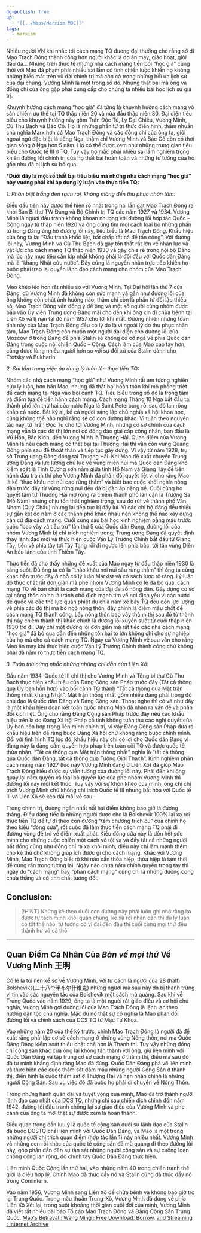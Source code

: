 ```yaml
---
dg-publish: true
up:
  - "[[../Maps/Marxism MOC]]"
tags:
  - marxism
---
```

Nhiều người VN khi nhắc tới cách mạng TQ đương đại thường cho rằng sở dĩ Mao Trạch Đông thành công hơn người khác là do ăn may, giảo hoạt, giỏi đấu đá… Nhưng trên thực tế những nhà cách mạng tiền bối “học giả” cùng thời với Mao đã phạm phải nhiều sai lầm có tính chiến lược khiến họ không những biến mất trên vũ đài chính trị mà còn cả trong những hồi ức lịch sử của đại chúng. Vương Minh là một trong số đó. Những thất bại mà ông và đồng chí của ông gặp phải cung cấp cho chúng ta nhiều bài học lịch sử giá trị.

Khuynh hướng cách mạng “học giả” đã từng là khuynh hướng cách mạng vô sản chiếm ưu thế tại TQ thập niên 20 và nửa đầu thập niên 30. Đại diện tiêu biểu cho khuynh hướng này gồm Trần Độc Tú, Lý Đại Chiêu, Vương Minh, Cù Thu Bạch và Bác Cổ. Họ là những phần tử trí thức điển hình, thấm nhuần chủ nghĩa Marx hơn cả Mao Trạch Đông và các đồng chí của ông ta, giỏi ngoại ngữ đặc biệt là tiếng Nga, thậm chí Vương Minh và Bác Cổ còn có thời gian sống ở Nga hơn 5 năm. Họ có thể được xem như những trung gian tiêu biểu cho Quốc tế III ở TQ. Tuy vậy họ mắc phải nhiều sai lầm nghiêm trọng khiến đường lối chính trị của họ thất bại hoàn toàn và những tư tưởng của họ gần như đã bị lịch sử bỏ qua.

***Dưới đây là một số thất bại tiêu biểu mà những nhà cách mạng “học giả” này vướng phải khi áp dụng lý luận vào thực tiễn TQ:**

*1. Phân biệt trắng đen rạch ròi, không màng đến thu phục nhân tâm:*

Điều đầu tiên này được thể hiện rõ nhất trong hai lần gạt Mao Trạch Đông ra khỏi Ban Bí thư TW Đảng và Bộ Chính trị TQ các năm 1927 và 1934. Vương Minh là người đấu tranh không khoan nhượng với đường lối hợp tác Quốc – Cộng ngay từ thập niên 1920 và ông cũng tìm mọi cách loại bỏ những phần tử trong Đảng ủng hộ đường lối này, tiêu biểu là Mao Trạch Đông. Khẩu hiệu của ông ta là: “Đấu tranh khốc liệt, bất chấp tất cả để tấn công”. Với đường lối này, Vương Minh và Cù Thu Bạch đã gây tổn thất rất lớn về nhân lực và vật lực cho cách mạng TQ thập niên 1930 và gây chia rẽ trong nội bộ Đảng mà lúc này mục tiêu cần kíp nhất không phải là đối đầu với Quốc dân Đảng mà là “kháng Nhật cứu nước”. Đây cũng là nguyên nhân trực tiếp khiến họ buộc phải trao lại quyền lãnh đạo cách mạng cho nhóm của Mao Trạch Đông.

Mao khéo léo hơn rất nhiều so với Vương Minh. Tại Đại hội lần thứ 7 của Đảng, dù Vương Minh đã không còn sức mạnh và gần như đường lối của ông không còn chút ảnh hưởng nào, thậm chí còn là phần tử đối lập thiểu số, Mao Trạch Đông vẫn đồng ý để ông và một số người cùng nhóm được bầu vào Ủy viên Trung ương Đảng mãi cho đến khi ông xin đi chữa bệnh tại Liên Xô và tị nạn tại đó năm 1957 cho tới khi mất. Đương nhiên những toan tính này của Mao Trạch Đông đều có lý do là vì ngoài lý do thu phục nhân tâm, Mao Trạch Đông còn muốn một người đại diện cho đường lối của Moscow ở trong Đảng để phía Stalin sẽ không có cớ ngả về phía Quốc dân Đảng trong cuộc nội chiến Quốc – Cộng. Cách làm của Mao cao tay hơn, cũng được lòng nhiều người hơn so với sự đối xử của Stalin dành cho Trotsky và Bukharin.

*2. Sai lầm trong việc áp dụng lý luận lên thực tiễn TQ:*

Nhóm các nhà cách mạng “học giả” như Vương Minh rất am tường nghiên cứu lý luận, hơn hẳn Mao, nhưng đã thất bại hoàn toàn khi mô phỏng triệt để cách mạng tại Nga vào bối cảnh TQ. Tiêu biểu trong số đó là trọng tâm và điểm tựa để tiến hành cách mạng. Cách mạng Tháng 10 Nga bắt đầu tại thành phố lớn thứ hai của nước Nga là Saint Peterburg rồi sau đó lan rộng khắp cả nước. Bất kỳ ai, kể cả người sáng lập chủ nghĩa xã hội khoa học, cũng không thể nào nghĩ rằng sẽ có con đường khác. Vì tuân theo nguyên tắc này, từ Trần Độc Tú cho tới Vương Minh, những cơ sở chính của cách mạng vẫn là các đô thị lớn nơi có đông đảo giai cấp công nhân, ban đầu là Vũ Hán, Bắc Kinh, đến Vương Minh là Thượng Hải. Quan điểm của Vương Minh là nếu cách mạng có thất bại tại Thượng Hải thì vẫn còn vùng Quảng Đông phía sau để thoát thân và tiếp tục gây dựng. Vì vậy từ năm 1928, trụ sở Trung ương Đảng đóng tại Thượng Hải. Khi Mao đề xuất chuyển Trung ương Đảng và lực lượng chủ lực về vùng miền núi mà Quốc dân Đảng khó kiểm soát là Tỉnh Cương sơn nằm giữa tỉnh Hồ Nam và Giang Tây để tiến hành đấu tranh thì phe Vương Minh đã phản đối quyết liệt vì cho rằng Mao là kẻ “thảo khấu nơi núi cao rừng thẳm” và biết bao cuộc khởi nghĩa nông dân trước đây từ vùng rừng núi đều đã bị đàn áp nặng nề. Cuối cùng họ quyết tâm từ Thượng Hải mở rộng ra chiếm thành phố lân cận là Trường Sa (Hồ Nam) nhưng chịu tổn thất nghiêm trọng, sau đó rút về thành phố Vân Nham (Quý Châu) nhưng lại tiếp tục bị đẩy lùi. Vì các chi bộ đảng đều thiếu sự gắn kết do nằm ở các thành phố khác nhau nên không thể nào xây dựng căn cứ địa cách mạng. Cuối cùng sau bài học kinh nghiệm bằng máu trước cuộc “bao vây và tiễu trừ” lần thứ 5 của Quốc dân Đảng, đường lối của nhóm Vương Minh bị chỉ trích nghiêm trọng, Trung ương Đảng đã quyết định thay lãnh đạo mới và thực hiện cuộc Vạn Lý Trường Chinh bắt đầu từ Giang Tây, tiến về phía tây tới Tây Tạng rồi đi ngược lên phía bắc, tới tận vùng Diên An hẻo lánh của tỉnh Thiểm Tây.

Thực tiễn đã cho thấy những đề xuất của Mao ngay từ đầu thập niên 1930 là sáng suốt. Dù ông ta có là “thảo khấu nơi núi sâu rừng thẳm” thì ông ta cũng khác hẳn trước đây ở chỗ có lý luận Marxist và có sách lược rõ ràng. Lý luận đó thực chất rất đơn giản mà phe nhóm Vương Minh có lẽ đã bỏ qua: cách mạng TQ về bản chất là cách mạng của đại đa số nông dân. Gây dựng cơ sở tại nông thôn chính là tránh chỗ địch mạnh tìm về nơi địch yếu vì các nước đế quốc và các thế lực quân phiệt dù chia năm xẻ bảy TQ đều dồn lực lượng về phía các đô thị mà bỏ ngõ nông thôn, đây chính là điểm mấu chốt để cách mạng TQ thành công. Lấy nông thôn bao vây thành thị sau đó từ thành thị này chiếm thành thị khác chính là đường lối xuyên suốt từ cuối thập niên 1930 trở đi.
Đây chỉ một đường lối đơn giản mà rất tiếc các nhà cách mạng “học giả” đã bỏ qua dẫn đến những tổn hại to lớn không chỉ cho sự nghiệp của họ mà cho cả cách mạng TQ. Ngay cả Vương Minh về sau vẫn cho rằng Mao ăn may khi thực hiện cuộc Vạn Lý Trường Chinh thành công chứ không phải đã nắm rõ thực tiễn cách mạng TQ.

*3. Tuân thủ cứng nhắc những những chỉ dẫn của Liên Xô:*

Đầu năm 1934, Quốc tế III chỉ thị cho Vương Minh và Tổng bí thư Cù Thu Bạch thực hiện khẩu hiệu của Đảng Cộng sản Pháp trước đây (Tất cả thông qua Ủy ban hỗn hợp) vào bối cảnh TQ thành “Tất cả thông qua Mặt trận thống nhất kháng Nhật”. Mặt trận thống nhất gồm nhiều đảng phái trong đó chủ đạo là Quốc dân Đảng và Đảng Cộng sản. Thoạt nghe thì có vẻ như đây là một khẩu hiệu đoàn kết toàn quốc nhưng Mao đã nhận ra vấn đề và phản đối kịch liệt. Ông cho rằng Đảng Cộng sản Pháp trước đây nêu cao khẩu hiệu trên là do Đảng Xã hội Pháp cố tình không tuân thủ các nghị quyết của Ủy ban hỗn hợp trong liên minh chính trị, vì vậy Đảng Cộng sản Pháp đưa ra khẩu hiệu trên để ràng buộc Đảng Xã hội chứ không ràng buộc chính mình. Đối với tình hình TQ lúc đó, khẩu hiệu này chỉ có lợi cho Quốc dân Đảng vì đảng này là đảng cầm quyền hợp pháp trên toàn cõi TQ và được quốc tế thừa nhận. “Tất cả thông qua Mặt trận thống nhất” nghĩa là “tất cả thông qua Quốc dân Đảng, tất cả thông qua Tưởng Giới Thạch”. Kinh nghiệm phản cách mạng năm 1927 (lúc này Vương Minh đang ở Liên Xô) đã giúp Mao Trạch Đông hiểu được sự viễn tưởng của đường lối này. Phải đến khi ông quay lại nắm quyền và loại bỏ quyền lực của phe nhóm Vương Minh thì đường lối này mới kết thúc. Tuy vậy với sự khôn khéo của mình, ông chỉ chỉ trích Vương Minh chứ không chỉ trích Quốc tế III nhưng bất hòa với Quốc tế III và Liên Xô sẽ kéo dài mãi về sau.

Trong chính trị, đường ngắn nhất nối hai điểm không bao giờ là đường thẳng. Điều đáng tiếc là những người được cho là Bolshevik 100% lại xa rời thực tiễn TQ để tự đi theo con đường “tầm chương trích cú” của chính họ theo kiểu “đóng cửa”, rốt cuộc đã làm thực tiễn cách mạng TQ phải đi đường vòng để trở về điểm xuất phát. Kiểu đóng cửa này là dồn hết sức mình cho những cuộc chiến một cách vô tội vạ và đẩy tất cả những người bất đồng cũng như đồng chí ra xa khỏi mình, điều này chỉ làm mạnh thêm cho kẻ thù chứ không giúp ích được gì cho cách mạng. Khác với Vương Minh, Mao Trạch Đông biết rõ khi nào cần thỏa hiệp, thỏa hiệp là tạm thời để cứng rắn trong tương lai. Ngày nào chưa nắm chính quyền trong tay thì ngày đó “cách mạng” hay “phản cách mạng” cũng chỉ là những đường cong chưa thẳng và có tính chất tương đối.

## Conclusion:
>[!HINT] Những kẻ theo đuổi con đường này phải luôn ghi nhớ rằng ko được tự tách mình khỏi quần chúng, kẻ xa rời nhân dân thì dù lý luận có tốt thế nào, tư tưởng có vĩ đại đến đâu thì cuối cùng mọi thứ đều thành hư vô cả thôi

***
## Quan Điểm Cá Nhân Của *Bàn về mọi thứ* Về Vương Minh 王明

Có lẽ là tôi nên kể sơ về Vương Minh, với tư cách là người của 28 (half) Bolsheviks(二十八个半布尔什维克) những người mà sau này đã bị thanh trừng vì tin vào các nguyên tắc của Bolshevik một cách mù quáng. Sau khi về Trung Quốc vào năm 1929, ông ta là một người rất giáo điều và cơ hội chủ nghĩa, Vương Minh gọi đường lối của Mao Trạch Đông là lệch lạc theo hướng dân tộc chủ nghĩa. Mặc dù nó thật sự có nghĩa là Mao phản đối đường lối và chính sách của DCS TQ từ Mạc Tư Khoa.

Vào những năm 20 của thế kỷ trước, chính Mao Trạch Đông là người đã đề xuất rằng phải lập cơ sở cách mạng ở những vùng Nông thôn, nơi mà Quốc Dâng Đảng kiểm soát thiếu chặt chẽ hơn là Thành thị. Tuy vậy những đồng chí cộng sản khác của ông lại không tán thành với ông, giữ liên minh với Quốc Dân Đảng và tập trung cơ sở cách mạng ở thành thị, điều mà sau đó đã tự mình khẳng định rằng Mao đã đúng. Quốc Dân Đảng phá vỡ liên minh và thực hiện các cuộc thảm sát đầm máu những người Cộng Sản ở thành thị, điển hình là cuộc thảm sát ở Thượng Hải và nạn nhân chính là những người Cộng Sản. Sau vụ việc đó đã buộc họ phải di chuyển về Nông Thôn.

Trong những hành quân dài và tuyệt vọng của mình, Mao đã trở thành người lãnh đạo cao nhất của DCS TQ, nhưng chỉ sau chiến dịch chỉnh đốn năm 1942, đường lối đấu tranh chống lại sự giáo điều của Vương Minh và phe cánh của ông ta mới thật sự được xem là hoàn thành.

Điều quan trọng cần lưu ý là quốc tế cộng sản dưới sự lãnh đạo của Stalin đã buộc ĐCSTQ phải liên minh với Quốc Dân Đảng, và Mao là một trong những người chỉ trích quan điểm (hợp tác lần 1) này nhiều nhất. Vương Minh và những con rối khác của quốc tế cộng sản đã mù quáng đi theo đường lối này, góp phần dẫn đến sự tàn sát những người cộng sản và sự cuồng loạn chống cộng lan rộng, do chính tay Quốc Dân Đảng thực hiện.

Liên minh Quốc Cộng lần thứ hai, vào những năm 40 trong chiến tranh thế giới là điều hợp lý. Chính Mao đã thúc đẩy nó và Stalin cũng đã thúc đẩy nó trong Comintern.

Vào năm 1956, Vương Minh sang Liên Xô để chửa bệnh và không bao giờ trở lại Trung Quốc. Trong mâu thuẫn Trung-Xô, Vương Minh đã đứng về phía Liên Xô Xét lại, trong suốt khoảng thời gian cuối đời của mình, Vương Minh đã viết rất nhiều bài báo Tố cáo Mao Trạch Đông và Đảng Cộng Sản Trung Quốc.
[Mao's Betrayal : Wang Ming : Free Download, Borrow, and Streaming : Internet Archive](https://archive.org/details/MaosBetrayal/mode/1)